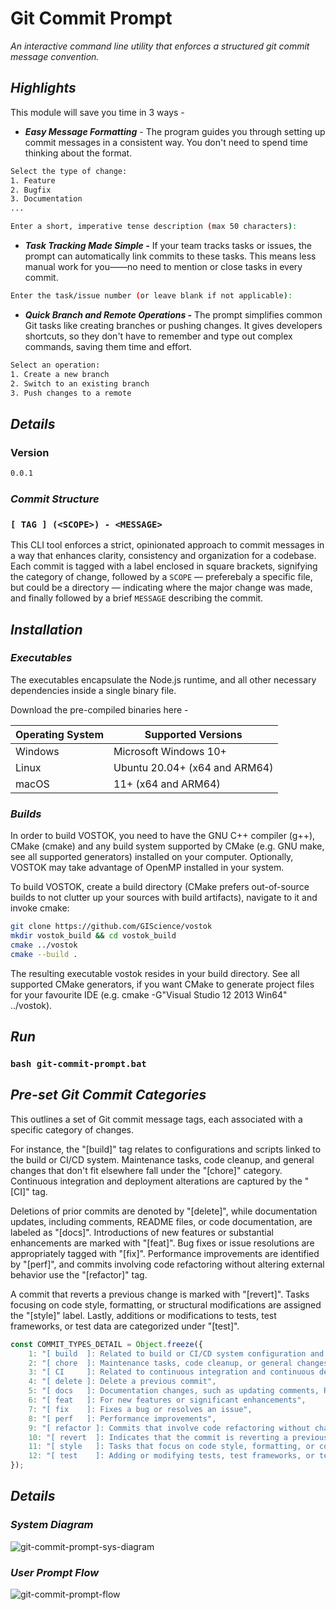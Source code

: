 # Git Commit Prompt
_An interactive command line utility that enforces a structured git commit message convention._

## _Highlights_

This module will save you time in 3 ways -
- **_Easy Message Formatting_** - The program guides you through setting up commit messages in a consistent way. You don't need to spend time thinking about the format.

```bash
Select the type of change:
1. Feature
2. Bugfix
3. Documentation
...

Enter a short, imperative tense description (max 50 characters):

```

- ***Task Tracking Made Simple -*** If your team tracks tasks or issues, the prompt can automatically link commits to these tasks. This means less manual work for you——no need to mention or close tasks in every commit.

```bash
Enter the task/issue number (or leave blank if not applicable):
```

- ***Quick Branch and Remote Operations -*** The prompt simplifies common Git tasks like creating branches or pushing changes. It gives developers shortcuts, so they don't have to remember and type out complex commands, saving them time and effort.

```bash
Select an operation:
1. Create a new branch
2. Switch to an existing branch
3. Push changes to a remote
```

## _Details_

### Version
```bash
0.0.1
```

### _Commit Structure_

### `[ TAG ] (<SCOPE>) - <MESSAGE>`

This CLI tool enforces a strict, opinionated approach to commit messages in a way that enhances clarity, consistency and organization for a codebase. Each commit is tagged with a label enclosed in square brackets, signifying the category of change, followed by a `SCOPE` — preferebaly a specific file, but could be a directory — indicating where the major change was made, and finally followed by a brief `MESSAGE` describing the commit.

## _Installation_

### _Executables_

The executables encapsulate the Node.js runtime, and all other necessary dependencies inside a single binary file.

Download the pre-compiled binaries here -

| Operating System |Supported Versions 
|--- |-----------
| Windows | Microsoft Windows 10+
| Linux | Ubuntu 20.04+ (x64 and ARM64)
| macOS | 11+ (x64 and ARM64)

### _Builds_

In order to build VOSTOK, you need to have the GNU C++ compiler (g++), CMake (cmake) and any build system supported by CMake (e.g. GNU make, see all supported generators) installed on your computer. Optionally, VOSTOK may take advantage of OpenMP installed in your system.

To build VOSTOK, create a build directory (CMake prefers out-of-source builds to not clutter up your sources with build artifacts), navigate to it and invoke cmake:

```bash
git clone https://github.com/GIScience/vostok
mkdir vostok_build && cd vostok_build
cmake ../vostok
cmake --build .
```

The resulting executable vostok resides in your build directory. See all supported CMake generators, if you want CMake to generate project files for your favourite IDE (e.g. cmake -G"Visual Studio 12 2013 Win64" ../vostok).

## _Run_

### `bash git-commit-prompt.bat`

## _Pre-set Git Commit Categories_

This outlines a set of Git commit message tags, each associated with a specific category of changes.

For instance, the "[build]" tag relates to configurations and scripts linked to the build or CI/CD system. Maintenance tasks, code cleanup, and general changes that don't fit elsewhere fall under the "[chore]" category. Continuous integration and deployment alterations are captured by the "[CI]" tag.

Deletions of prior commits are denoted by "[delete]", while documentation updates, including comments, README files, or code documentation, are labeled as "[docs]". Introductions of new features or substantial enhancements are marked with "[feat]". Bug fixes or issue resolutions are appropriately tagged with "[fix]". Performance improvements are identified by "[perf]", and commits involving code refactoring without altering external behavior use the "[refactor]" tag.

A commit that reverts a previous change is marked with "[revert]". Tasks focusing on code style, formatting, or structural modifications are assigned the "[style]" label. Lastly, additions or modifications to tests, test frameworks, or test data are categorized under "[test]".

```javascript
const COMMIT_TYPES_DETAIL = Object.freeze({
	1: "[ build  ]: Related to build or CI/CD system configuration and scripts",
	2: "[ chore  ]: Maintenance tasks, code cleanup, or general changes that don't fit into other categories",
	3: "[ CI     ]: Related to continuous integration and continuous deployment (CI/CD) pipeline changes",
	4: "[ delete ]: Delete a previous commit",
	5: "[ docs   ]: Documentation changes, such as updating comments, README files, or documentation in code",
	6: "[ feat   ]: For new features or significant enhancements",
	7: "[ fix    ]: Fixes a bug or resolves an issue",
	8: "[ perf   ]: Performance improvements",
	9: "[ refactor ]: Commits that involve code refactoring without changing its external behavior",
	10: "[ revert  ]: Indicates that the commit is reverting a previous commit",
	11: "[ style   ]: Tasks that focus on code style, formatting, or code structure changes",
	12: "[ test    ]: Adding or modifying tests, test frameworks, or test data",
});
```

## _Details_

### _System Diagram_

![git-commit-prompt-sys-diagram](https://github.com/monolithgoon/git-commit-prompt/assets/60096838/331824a1-f4ef-4a47-92c1-5574067c50b5)

### _User Prompt Flow_

![git-commit-prompt-flow](https://github.com/monolithgoon/git-commit-prompt/assets/60096838/00533453-5d40-49c5-a336-058fd6967a6e)

